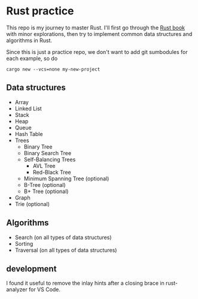 # Rust practice
This repo is my journey to master Rust. I'll first go through the [Rust book](https://doc.rust-lang.org/stable/book/) with minor explorations, then try to implement common data structures and algorithms in Rust.

Since this is just a practice repo, we don't want to add git sumbodules for each example, so do
```
cargo new --vcs=none my-new-project
```

## Data structures
- Array
- Linked List
- Stack
- Heap
- Queue
- Hash Table
- Trees
  - Binary Tree
  - Binary Search Tree
  - Self-Balancing Trees
    - AVL Tree
    - Red-Black Tree
  - Minimum Spanning Tree (optional)
  - B-Tree (optional)
  - B+ Tree (optional)
- Graph
- Trie (optional)


## Algorithms
- Search (on all types of data structures)
- Sorting
- Traversal (on all types of data structures)

## development
I found it useful to remove the inlay hints after a closing brace in rust-analyzer for VS Code.